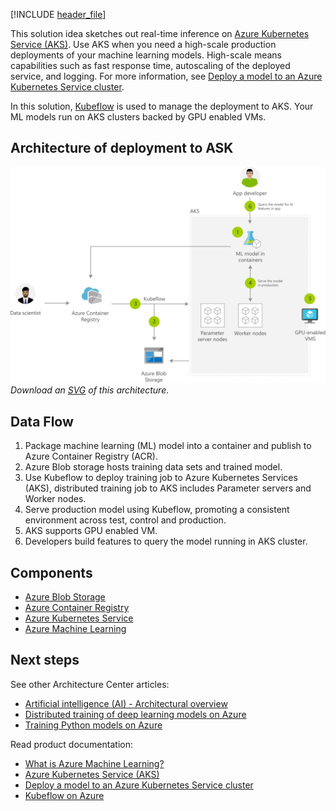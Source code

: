 [!INCLUDE [header_file](../../../includes/sol-idea-header.md)]

This solution idea sketches out real-time inference on [Azure Kubernetes Service (AKS)](/azure/aks/intro-kubernetes). Use AKS when you need a high-scale production deployments of your machine learning models. High-scale means capabilities such as fast response time, autoscaling of the deployed service, and logging. For more information, see [Deploy a model to an Azure Kubernetes Service cluster](/azure/machine-learning/how-to-deploy-azure-kubernetes-service).

In this solution, [Kubeflow](https://www.kubeflow.org/docs/about/kubeflow/) is used to manage the deployment to AKS. Your ML models run on AKS clusters backed by GPU enabled VMs.

## Architecture of deployment to ASK

![Architecture diagram: deploying machine learning models to AKS](../media/machine-learning-with-aks.png)
*Download an [SVG](../media/machine-learning-with-aks.svg) of this architecture.*

## Data Flow

1. Package machine learning (ML) model into a container and publish to Azure Container Registry (ACR).
1. Azure Blob storage hosts training data sets and trained model.
1. Use Kubeflow to deploy training job to Azure Kubernetes Services (AKS), distributed training job to AKS includes Parameter servers and Worker nodes.
1. Serve production model using Kubeflow, promoting a consistent environment across test, control and production.
1. AKS supports GPU enabled VM.
1. Developers build features to query the model running in AKS cluster.

## Components

* [Azure Blob Storage](/azure/storage/blobs/)
* [Azure Container Registry](/azure/container-registry/)
* [Azure Kubernetes Service](https://azure.microsoft.com/services/container-registry/)
* [Azure Machine Learning](https://azure.microsoft.com/services/machine-learning/)

## Next steps

See other Architecture Center articles:

* [Artificial intelligence (AI) - Architectural overview](../../data-guide/big-data/ai-overview.md)
* [Distributed training of deep learning models on Azure](../../reference-architectures/ai/training-deep-learning.yml)
* [Training Python models on Azure](../../reference-architectures/ai/training-python-models.yml)

Read product documentation:

* [What is Azure Machine Learning?](/azure/machine-learning/overview-what-is-azure-ml)
* [Azure Kubernetes Service (AKS)](/azure/aks/intro-kubernetes)
* [Deploy a model to an Azure Kubernetes Service cluster](/azure/machine-learning/how-to-deploy-azure-kubernetes-service)
* [Kubeflow on Azure](https://www.kubeflow.org/docs/distributions/azure/)